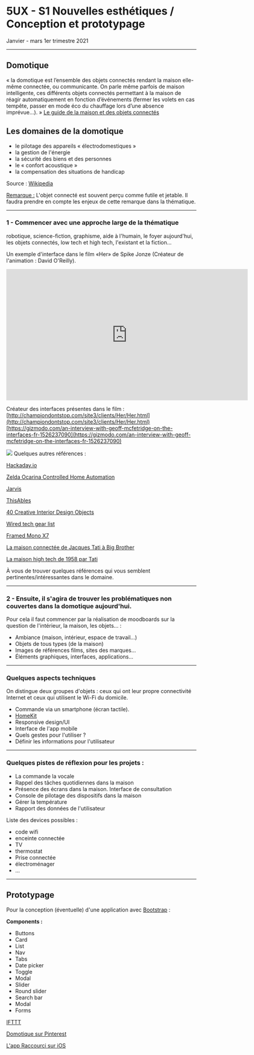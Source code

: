 # 5UX - S1 Nouvelles esthétiques / Conception et prototypage

Janvier - mars 1er trimestre 2021

---

## Domotique

« la domotique est l’ensemble des objets connectés rendant la maison elle-même connectée, ou communicante. On parle même parfois de maison intelligente, ces différents objets connectés permettant à la maison de réagir automatiquement en fonction d’événements (fermer les volets en cas tempête, passer en mode éco du chauffage lors d’une absence imprévue…). »
[Le guide de la maison et des objets connectés](https://www.eyrolles.com/Chapitres/9782212142112/9782212142112.pdf)

## Les domaines de la domotique

- le pilotage des appareils « électrodomestiques »
- la gestion de l'énergie
- la sécurité des biens et des personnes 
- le « confort acoustique »
- la compensation des situations de handicap

Source : [Wikipedia](https://fr.wikipedia.org/wiki/Domotique#Les_domaines_de_la_domotique)

<u>Remarque :</u> L'objet connecté est souvent perçu comme futile et jetable. Il faudra prendre en compte les enjeux de cette remarque dans la thématique.

---

### 1 - Commencer avec une approche large de la thématique

robotique, science-fiction, graphisme, aide à l'humain, le foyer aujourd'hui, les objets connectés, low tech et high tech, l'existant et la fiction...

Un exemple d'interface dans le film «Her» de Spike Jonze (Créateur de l'animation : David O'Reilly).

<iframe src="https://player.vimeo.com/video/97740427?byline=0&portrait=0" width="640" height="347" frameborder="0" webkitallowfullscreen mozallowfullscreen allowfullscreen></iframe>

Créateur des interfaces présentes dans le film :
[http://championdontstop.com/site3/clients/Her/Her.html](http://championdontstop.com/site3/clients/Her/Her.html)
[https://gizmodo.com/an-interview-with-geoff-mcfetridge-on-the-interfaces-fr-1526237090](https://gizmodo.com/an-interview-with-geoff-mcfetridge-on-the-interfaces-fr-1526237090)

![](http://championdontstop.com/site3/clients/Her/Images/Image-7.jpg)
Quelques autres références :

[Hackaday.io](https://hackaday.io/projects?tag=home%20automation)

[Zelda Ocarina Controlled Home Automation](https://www.youtube.com/watch?v=glZnkpIDWSE)

[Jarvis](https://www.facebook.com/zuck/videos/10103351034741311/)

[ThisAbles](https://thisables.com/en/)

[40 Creative Interior Design Objects](http://neatdesigns.net/impossible-is-nothing-40-creative-interior-design-objects/)

[Wired tech gear list](https://www.wired.com/category/gear/)

[Framed Mono X7](https://mono.frm.fm/en/shop/)

[La maison connectée de Jacques Tati à Big Brother](https://www.lemonde.fr/m-styles/article/2014/12/14/la-maison-connectee-de-jacques-tati-a-big-brother_4540325_4497319.html)

[La maison high tech de 1958 par Tati](http://www.world-of-design.info/design-objets-hightech-informatique/la-maison-high-tech-de-1958-par-tati)

À vous de trouver quelques références qui vous semblent pertinentes/intéressantes dans le domaine.

---

### 2 - Ensuite, il s'agira de trouver les problématiques non couvertes dans la domotique aujourd'hui.

Pour cela il faut commencer par la réalisation de moodboards sur la question de l'intérieur, la maison, les objets... :
- Ambiance (maison, intérieur, espace de travail...)
- Objets de tous types (de la maison)
- Images de références films, sites des marques...
- Éléments graphiques, interfaces, applications...

---

### Quelques aspects techniques 

On distingue deux groupes d'objets : ceux qui ont leur propre connectivité Internet et ceux qui utilisent le Wi-Fi du domicile.

- Commande via un smartphone (écran tactile).
- [HomeKit](https://www.apple.com/fr/ios/home/)
- Responsive design/UI
- Interface de l'app mobile
- Quels gestes pour l'utiliser ?
- Définir les informations pour l'utilisateur

---

### Quelques pistes de réflexion pour les projets :

- La commande la vocale
- Rappel des tâches quotidiennes dans la maison
- Présence des écrans dans la maison. Interface de consultation
- Console de pilotage des dispositifs dans la maison
- Gérer la température
- Rapport des données de l'utilisateur

Liste des devices possibles :

- code wifi
- enceinte connectée
- TV
- thermostat
- Prise connectée
- électroménager
- ...

---

## Prototypage

Pour la conception (éventuelle) d'une application avec [Bootstrap](https://getbootstrap.com/docs/3.3/components/) :

**Components :**

- Buttons
- Card
- List
- Nav
- Tabs
- Date picker
- Toggle
- Modal
- Slider
- Round slider
- Search bar
- Modal
- Forms

[IFTTT](https://platform.ifttt.com/case_studies/Partner-case-study-Smarter)

[Domotique sur Pinterest](https://www.pinterest.fr/JoTRTDIY/domotique/)

[L'app Raccourci sur iOS](https://support.apple.com/fr-fr/guide/shortcuts/welcome/ios)

